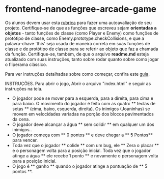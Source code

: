 frontend-nanodegree-arcade-game
===============================

Os alunos devem usar esta [rubrica](https://review.udacity.com/#!/rubrics/436/view) para fazer uma autoavaliação de seu projeto. Certifique-se de que as funções que escreveu sejam **orientadas a objetos** - tanto funções de classe (como Player e Enemy) como funções de protótipo de classe, como Enemy.prototype.checkCollisions, e que a palavra-chave 'this' seja usada de maneira correta em suas funções de classe e de protótipo de classe para se referir ao objeto que faz a chamada da função. Certifique-se, também, de que o arquivo **readme.md** esteja atualizado com suas instruções, tanto sobre rodar quanto sobre como jogar o fliperama clássico.

Para ver instruções detalhadas sobre como começar, confira este [guia](https://docs.google.com/document/d/1v01aScPjSWCCWQLIpFqvg3-vXLH2e8_SZQKC8jNO0Dc/pub?embedded=true).


INSTRUÇÕES. 
Para abrir o jogo, Abrir o arquivo "index.html" e seguir as instruções na tela.

- O jogador pode se mover para a esquerda, para a direita, para cima e para baixo. O movimento do jogador é feito com as quatro ** teclas de setas ** (cima, baixo, esquerda, direita). Os inimigos (Joaninhas) se movem em velocidades variadas na porção dos blocos pavimentados da cena.
- O jogador deve alcançar a água ** sem colidir ** em qualquer um dos inimigos..
- O jogador começa com ** 0 pontos ** e deve chegar a ** 5 Pontos** para vencer.
- Toda vez que o jogador ** colide ** com um bug, ele ** Zera o placar ** e o personagem volta para a posição inicial. Toda vez que o jogador atinge a  água ** ele  recebe 1 ponto ** e novamente o personagem volta para a posição inicial.
- O jogo é ** ganho ** quando o jogador atinge a pontuação de ** 5 pontos **.
